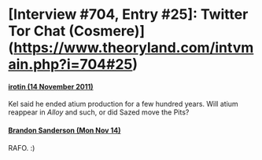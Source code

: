 # [Interview #704, Entry #25]: Twitter Tor Chat (Cosmere)](https://www.theoryland.com/intvmain.php?i=704#25)

#### [irotin (14 November 2011)](http://twitter.com/irothtin/status/136150213458001920)

Kel said he ended atium production for a few hundred years. Will atium reappear in
*Alloy*
and such, or did Sazed move the Pits?

#### [Brandon Sanderson (Mon Nov 14)](http://twitter.com/BrandSanderson/status/136152977961533441)

RAFO. :)

